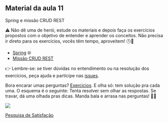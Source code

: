 ## Material da aula 11

Spring e missão CRUD REST

:warning: Não dê uma de herói, estude os materiais e depois faça os exercícios propostos com o objetivo de entender e aprender os conceitos. Não precisa ir direto para os exercícios, vocês têm tempo, aproveitem! 🕒📖

- [Spring](https://github.com/SkiereszDiego/Java-Caldeira/blob/83cc4337c1899aaed76510cb76c14b1a7052d6ac/aula11/Aula%20TIC%20Spring%2BCRUD.pdf) 🌐
- [Missão CRUD REST](crud_rest.md) 

:point_right: Lembre-se: se tiver dúvidas no entendimento ou na resolução dos exercícios, peça ajuda e participe nas [issues](https://github.com/SkiereszDiego/Java-Caldeira/issues).

Bora encarar umas perguntas? [Exercicios](monika.jpg). E olha só: tem solução pra cada uma. O esquema é o seguinte: Tenta resolver sem olhar as respostas. Se travar, dá uma olhada pras dicas.
Manda bala e arrasa nas perguntas! 💪🚀

<img src="https://github.com/SkiereszDiego/Java-Caldeira/blob/2203557be0adf98225192e80e05239f12d28910e/aula11/butters%20atention.gif?raw=true">

[Pesquisa de Satisfação](https://forms.office.com/r/AsTAZNWXBT)
